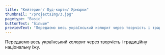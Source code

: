 ```yaml
---
title: "Кейтеринг/ Фуд-корти/ Ярмарки"
thumbnail: "/projectsImg/3.jpg"
pagetype: "Basic"
buttonText: "Бiльше"
previewText: "Передаємо весь український колорит через творчість і традиційну  національну їжу."
---
```


Передаємо весь український колорит через творчість і традиційну  національну їжу.
